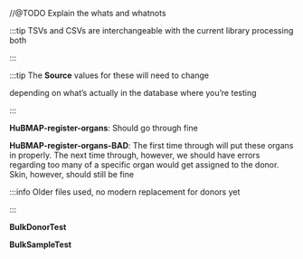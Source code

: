 //@TODO Explain the whats and whatnots



:::tip
TSVs and CSVs are interchangeable with the current library processing both

:::


:::tip
The **Source** values for these will need to change

depending on what’s actually in the database where you’re testing

:::


**HuBMAP-register-organs**: Should go through fine

**HuBMAP-register-organs-BAD**: The first time through will put these organs in properly. The next time through, however, we should have errors regarding too many of a specific organ would get assigned to the donor. Skin, however, should still be fine




:::info
Older files used, no modern replacement for donors yet

:::

**BulkDonorTest**

**BulkSampleTest**